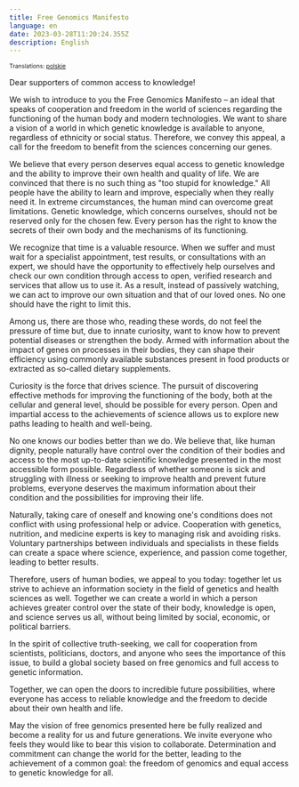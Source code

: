 ```yaml
---
title: Free Genomics Manifesto
language: en
date: 2023-03-28T11:20:24.355Z
description: English
---
```

<p style="font-size:75%;">Translations: <a href="/manifesto/pl/">polskie</a></p>

Dear supporters of common access to knowledge!

We wish to introduce to you the Free Genomics Manifesto – an ideal that speaks of cooperation and freedom in the world of sciences regarding the functioning of the human body and modern technologies. We want to share a vision of a world in which genetic knowledge is available to anyone, regardless of ethnicity or social status. Therefore, we convey this appeal, a call for the freedom to benefit from the sciences concerning our genes.

We believe that every person deserves equal access to genetic knowledge and the ability to improve their own health and quality of life. We are convinced that there is no such thing as "too stupid for knowledge." All people have the ability to learn and improve, especially when they really need it. In extreme circumstances, the human mind can overcome great limitations. Genetic knowledge, which concerns ourselves, should not be reserved only for the chosen few. Every person has the right to know the secrets of their own body and the mechanisms of its functioning.

We recognize that time is a valuable resource. When we suffer and must wait for a specialist appointment, test results, or consultations with an expert, we should have the opportunity to effectively help ourselves and check our own condition through access to open, verified research and services that allow us to use it. As a result, instead of passively watching, we can act to improve our own situation and that of our loved ones. No one should have the right to limit this.

Among us, there are those who, reading these words, do not feel the pressure of time but, due to innate curiosity, want to know how to prevent potential diseases or strengthen the body. Armed with information about the impact of genes on processes in their bodies, they can shape their efficiency using commonly available substances present in food products or extracted as so-called dietary supplements.

Curiosity is the force that drives science. The pursuit of discovering effective methods for improving the functioning of the body, both at the cellular and general level, should be possible for every person. Open and impartial access to the achievements of science allows us to explore new paths leading to health and well-being.

No one knows our bodies better than we do. We believe that, like human dignity, people naturally have control over the condition of their bodies and access to the most up-to-date scientific knowledge presented in the most accessible form possible. Regardless of whether someone is sick and struggling with illness or seeking to improve health and prevent future problems, everyone deserves the maximum information about their condition and the possibilities for improving their life.

Naturally, taking care of oneself and knowing one's conditions does not conflict with using professional help or advice. Cooperation with genetics, nutrition, and medicine experts is key to managing risk and avoiding risks. Voluntary partnerships between individuals and specialists in these fields can create a space where science, experience, and passion come together, leading to better results.

Therefore, users of human bodies, we appeal to you today: together let us strive to achieve an information society in the field of genetics and health sciences as well. Together we can create a world in which a person achieves greater control over the state of their body, knowledge is open, and science serves us all, without being limited by social, economic, or political barriers.

In the spirit of collective truth-seeking, we call for cooperation from scientists, politicians, doctors, and anyone who sees the importance of this issue, to build a global society based on free genomics and full access to genetic information.

Together, we can open the doors to incredible future possibilities, where everyone has access to reliable knowledge and the freedom to decide about their own health and life.

May the vision of free genomics presented here be fully realized and become a reality for us and future generations. We invite everyone who feels they would like to bear this vision to collaborate. Determination and commitment can change the world for the better, leading to the achievement of a common goal: the freedom of genomics and equal access to genetic knowledge for all.
